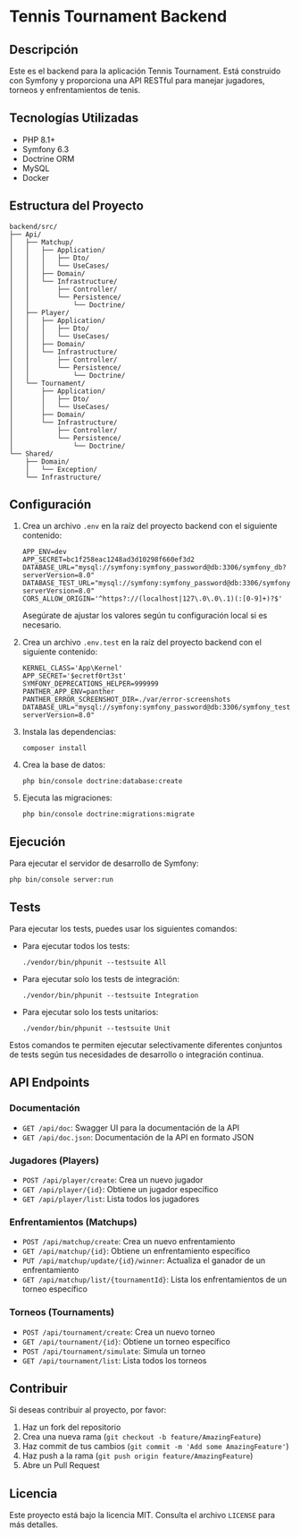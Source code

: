 # Tennis Tournament Backend

## Descripción

Este es el backend para la aplicación Tennis Tournament. Está construido con Symfony y proporciona una API RESTful para manejar jugadores, torneos y enfrentamientos de tenis.

## Tecnologías Utilizadas

- PHP 8.1+
- Symfony 6.3
- Doctrine ORM
- MySQL
- Docker

## Estructura del Proyecto

```
backend/src/
├── Api/
│   ├── Matchup/
│   │   ├── Application/
│   │   │   ├── Dto/
│   │   │   └── UseCases/
│   │   ├── Domain/
│   │   └── Infrastructure/
│   │       ├── Controller/
│   │       └── Persistence/
│   │           └── Doctrine/
│   ├── Player/
│   │   ├── Application/
│   │   │   ├── Dto/
│   │   │   └── UseCases/
│   │   ├── Domain/
│   │   └── Infrastructure/
│   │       ├── Controller/
│   │       └── Persistence/
│   │           └── Doctrine/
│   └── Tournament/
│       ├── Application/
│       │   ├── Dto/
│       │   └── UseCases/
│       ├── Domain/
│       └── Infrastructure/
│           ├── Controller/
│           └── Persistence/
│               └── Doctrine/
└── Shared/
    ├── Domain/
    │   └── Exception/
    └── Infrastructure/
```

## Configuración

1. Crea un archivo `.env` en la raíz del proyecto backend con el siguiente contenido:

   ```
   APP_ENV=dev
   APP_SECRET=bc1f258eac1248ad3d10298f660ef3d2
   DATABASE_URL="mysql://symfony:symfony_password@db:3306/symfony_db?serverVersion=8.0"
   DATABASE_TEST_URL="mysql://symfony:symfony_password@db:3306/symfony_test_db?serverVersion=8.0"
   CORS_ALLOW_ORIGIN='^https?://(localhost|127\.0\.0\.1)(:[0-9]+)?$'
   ```

   Asegúrate de ajustar los valores según tu configuración local si es necesario.

2. Crea un archivo `.env.test` en la raíz del proyecto backend con el siguiente contenido:

   ```
   KERNEL_CLASS='App\Kernel'
   APP_SECRET='$ecretf0rt3st'
   SYMFONY_DEPRECATIONS_HELPER=999999
   PANTHER_APP_ENV=panther
   PANTHER_ERROR_SCREENSHOT_DIR=./var/error-screenshots
   DATABASE_URL="mysql://symfony:symfony_password@db:3306/symfony_test_db?serverVersion=8.0"
   ```

3. Instala las dependencias:
   ```
   composer install
   ```

4. Crea la base de datos:
   ```
   php bin/console doctrine:database:create
   ```

5. Ejecuta las migraciones:
   ```
   php bin/console doctrine:migrations:migrate
   ```

## Ejecución

Para ejecutar el servidor de desarrollo de Symfony:
   ```
   php bin/console server:run
   ```

## Tests

Para ejecutar los tests, puedes usar los siguientes comandos:

- Para ejecutar todos los tests:
  ```
  ./vendor/bin/phpunit --testsuite All
  ```

- Para ejecutar solo los tests de integración:
  ```
  ./vendor/bin/phpunit --testsuite Integration
  ```

- Para ejecutar solo los tests unitarios:
  ```
  ./vendor/bin/phpunit --testsuite Unit
  ```

Estos comandos te permiten ejecutar selectivamente diferentes conjuntos de tests según tus necesidades de desarrollo o integración continua.

## API Endpoints

### Documentación
- `GET /api/doc`: Swagger UI para la documentación de la API
- `GET /api/doc.json`: Documentación de la API en formato JSON

### Jugadores (Players)
- `POST /api/player/create`: Crea un nuevo jugador
- `GET /api/player/{id}`: Obtiene un jugador específico
- `GET /api/player/list`: Lista todos los jugadores

### Enfrentamientos (Matchups)
- `POST /api/matchup/create`: Crea un nuevo enfrentamiento
- `GET /api/matchup/{id}`: Obtiene un enfrentamiento específico
- `PUT /api/matchup/update/{id}/winner`: Actualiza el ganador de un enfrentamiento
- `GET /api/matchup/list/{tournamentId}`: Lista los enfrentamientos de un torneo específico

### Torneos (Tournaments)
- `POST /api/tournament/create`: Crea un nuevo torneo
- `GET /api/tournament/{id}`: Obtiene un torneo específico
- `POST /api/tournament/simulate`: Simula un torneo
- `GET /api/tournament/list`: Lista todos los torneos

## Contribuir

Si deseas contribuir al proyecto, por favor:

1. Haz un fork del repositorio
2. Crea una nueva rama (`git checkout -b feature/AmazingFeature`)
3. Haz commit de tus cambios (`git commit -m 'Add some AmazingFeature'`)
4. Haz push a la rama (`git push origin feature/AmazingFeature`)
5. Abre un Pull Request

## Licencia

Este proyecto está bajo la licencia MIT. Consulta el archivo `LICENSE` para más detalles.